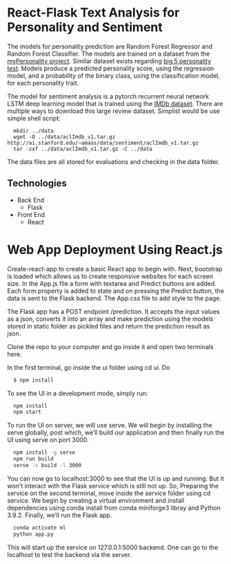 # React-Flask Text Analysis for Personality and Sentiment
The models for personality prediction are Random Forest Regressor and Random Forest Classifier. The models are trained on a dataset from the [myPersonality project](https://sites.google.com/michalkosinski.com/mypersonality). Similar dataset exists regarding [big 5 personality test](https://openpsychometrics.org/tests/IPIP-BFFM/). Models produce a predicted personality score, using the regression model, and a probability of the binary class, using the classification model, for each personality trait.

The model for sentiment analysis is a pytorch recurrent neural network LSTM deep learning model that is trained using the [IMDb dataset](http://ai.stanford.edu/~amaas/data/sentiment/). There are multiple ways to download this large review dataset. Simplist would be use simple shell script:

``` shell
  mkdir ../data
  wget -O ../data/aclImdb_v1.tar.gz http://ai.stanford.edu/~amaas/data/sentiment/aclImdb_v1.tar.gz
  tar -zxf ../data/aclImdb_v1.tar.gz -C ../data
```

The data files are all stored for evaluations and checking in the data folder.

## Technologies
- Back End
  - Flask
- Front End
  - React


# Web App Deployment Using React.js
Create-react-app to create a basic React app to begin with. Next, bootstrap is loaded which allows us to create responsive websites for each screen size. In the App.js file a form with textarea and Predict buttons are added. Each form property is added to state and on pressing the Predict button, the data is sent to the Flask backend. The App.css file to add style to the page.

The Flask app has a POST endpoint /prediction. It accepts the input values as a json, converts it into an array and make prediction using the models stored in static folder as pickled files and return the prediction result as json.

Clone the repo to your computer and go inside it and open two terminals here.

In the first terminal, go inside the ui folder using cd ui. Do

```bash
  $ npm install
```

To see the UI in a development mode, simply run:

``` bash
  npm install
  npm start
```

To run the UI on server, we will use serve. We will begin by installing the serve globally, post which, we’ll build our application and then finally run the UI using serve on port 3000.

```bash
  npm install -g serve
  npm run build
  serve -s build -l 3000
```

You can now go to localhost:3000 to see that the UI is up and running. But it won’t interact with the Flask service which is still not up. So, Preparing the service on the second terminal, move inside the service folder using cd service. We begin by creating a virtual environment and install dependencies using conda install from conda miniforge3 libray and Python 3.9.2. Finally, we’ll run the Flask app.

```bash
  conda activate ml
  python app.py      
```

This will start up the service on 127.0.0.1:5000 backend. One can go to the localhost to test the backend via the server.




